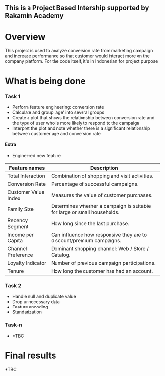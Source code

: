 ## **This is a Project Based Intership supported by Rakamin Academy**

# Overview
This project is used to analyze conversion rate from marketing campaign and increase performance so that customer would interact more on the company platform. For the code itself, it's in Indonesian for project purpose

# What is being done
### Task 1
- Perform feature engineering: conversion rate
- Calculate and group ‘age’ into several groups
- Create a plot that shows the relationship between conversion rate and the type of user who is more likely to respond to the campaign
- Interpret the plot and note whether there is a significant relationship between customer age and conversion rate

#### Extra
- Engineered new feature

|Feature names|Description|
|-------------|-----------|
|Total Interaction      |Combination of shopping and visit activities.|
|Conversion Rate        |Percentage of successful campaigns.|
|Customer Value Index   |Measures the value of customer purchases.|
|Family Size            |Determines whether a campaign is suitable for large or small households.|
|Recency Segment        |How long since the last purchase.|
|Income per Capita      |Can influence how responsive they are to discount/premium campaigns.|
|Channel Preference     |Dominant shopping channel: Web / Store / Catalog.|
|Loyalty Indicator      |Number of previous campaign participations.|
|Tenure                 |How long the customer has had an account.|

### Task 2
- Handle null and duplicate value
- Drop unnecessary data
- Feature encoding
- Standarization

### Task-n
- *TBC

# Final results
*TBC
